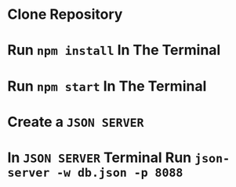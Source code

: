# Clone Repository
# Run `npm install` In The Terminal
# Run `npm start` In The Terminal
# Create a `JSON SERVER`
# In `JSON SERVER` Terminal Run `json-server -w db.json -p 8088`

